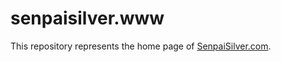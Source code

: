 senpaisilver.www
================

This repository represents the home page of [SenpaiSilver.com](http://www.senpaisilver.com).
